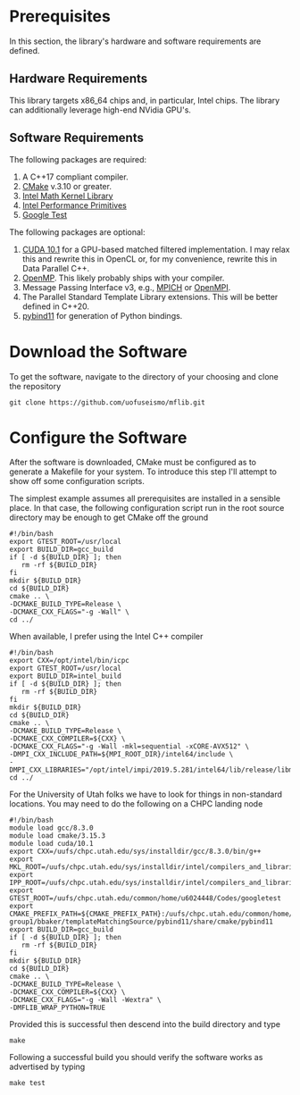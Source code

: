 # Prerequisites

In this section, the library's hardware and software requirements are defined.

## Hardware Requirements

This library targets x86\_64 chips and, in particular, Intel chips.  The library can additionally leverage high-end NVidia GPU's.

## Software Requirements

The following packages are required:

   1.  A C++17 compliant compiler.
   2.  [CMake](https://cmake.org/) v.3.10 or greater.
   3.  [Intel Math Kernel Library](https://software.intel.com/en-us/mkl)
   4.  [Intel Performance Primitives](https://software.intel.com/en-us/ipp)
   5.  [Google Test](https://github.com/google/googletest)

The following packages are optional:

   1.  [CUDA 10.1](https://developer.nvidia.com/cuda-downloads) for a GPU-based matched filtered implementation.  I may relax this and rewrite this in OpenCL or, for my convenience, rewrite this in Data Parallel C++.
   2.  [OpenMP](https://www.openmp.org/).  This likely probably ships with your compiler.
   3.  Message Passing Interface v3, e.g., [MPICH](https://www.mpich.org/) or [OpenMPI](https://www.open-mpi.org/).
   4.  The Parallel Standard Template Library extensions.  This will be better defined in C++20.
   5.  [pybind11](https://github.com/pybind/pybind11) for generation of Python bindings.
 
# Download the Software

To get the software, navigate to the directory of your choosing and clone the repository

    git clone https://github.com/uofuseismo/mflib.git

# Configure the Software

After the software is downloaded, CMake must be configured as to generate a Makefile for your system.  To introduce this step I'll attempt to show off some configuration scripts.  

The simplest example assumes all prerequisites are installed in a sensible place.  In that case, the following configuration script run in the root source directory may be enough to get CMake off the ground

    #!/bin/bash
    export GTEST_ROOT=/usr/local
    export BUILD_DIR=gcc_build
    if [ -d ${BUILD_DIR} ]; then
       rm -rf ${BUILD_DIR}
    fi
    mkdir ${BUILD_DIR}
    cd ${BUILD_DIR}
    cmake .. \
    -DCMAKE_BUILD_TYPE=Release \
    -DCMAKE_CXX_FLAGS="-g -Wall" \
    cd ../

When available, I prefer using the Intel C++ compiler 

    #!/bin/bash
    export CXX=/opt/intel/bin/icpc
    export GTEST_ROOT=/usr/local
    export BUILD_DIR=intel_build
    if [ -d ${BUILD_DIR} ]; then
       rm -rf ${BUILD_DIR}
    fi
    mkdir ${BUILD_DIR}
    cd ${BUILD_DIR}
    cmake .. \
    -DCMAKE_BUILD_TYPE=Release \
    -DCMAKE_CXX_COMPILER=${CXX} \
    -DCMAKE_CXX_FLAGS="-g -Wall -mkl=sequential -xCORE-AVX512" \
    -DMPI_CXX_INCLUDE_PATH=${MPI_ROOT_DIR}/intel64/include \
    -DMPI_CXX_LIBRARIES="/opt/intel/impi/2019.5.281/intel64/lib/release/libmpi.so;/opt/intel/compilers_and_libraries_2019.5.281/linux/mpi/intel64/libfabric//lib/libfabric.so"
    cd ../

For the University of Utah folks we have to look for things in non-standard locations.  You may need to do the following on a CHPC landing node

    #!/bin/bash
    module load gcc/8.3.0
    module load cmake/3.15.3
    module load cuda/10.1
    export CXX=/uufs/chpc.utah.edu/sys/installdir/gcc/8.3.0/bin/g++
    export MKL_ROOT=/uufs/chpc.utah.edu/sys/installdir/intel/compilers_and_libraries_2019.5.281/linux/mkl
    export IPP_ROOT=/uufs/chpc.utah.edu/sys/installdir/intel/compilers_and_libraries_2019.5.281/linux/ipp
    export GTEST_ROOT=/uufs/chpc.utah.edu/common/home/u6024448/Codes/googletest
    export CMAKE_PREFIX_PATH=${CMAKE_PREFIX_PATH}:/uufs/chpc.utah.edu/common/home/koper-group1/bbaker/templateMatchingSource/pybind11/share/cmake/pybind11
    export BUILD_DIR=gcc_build
    if [ -d ${BUILD_DIR} ]; then
       rm -rf ${BUILD_DIR}
    fi
    mkdir ${BUILD_DIR}
    cd ${BUILD_DIR}
    cmake .. \
    -DCMAKE_BUILD_TYPE=Release \
    -DCMAKE_CXX_COMPILER=${CXX} \
    -DCMAKE_CXX_FLAGS="-g -Wall -Wextra" \
    -DMFLIB_WRAP_PYTHON=TRUE

Provided this is successful then descend into the build directory and type

    make

Following a successful build you should verify the software works as advertised by typing

    make test
 
